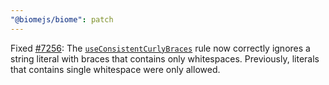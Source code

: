 ```yaml
---
"@biomejs/biome": patch
---
```


Fixed [#7256](https://github.com/biomejs/biome/issues/7256): The [`useConsistentCurlyBraces`](https://biomejs.dev/linter/rules/use-consistent-curly-braces/) rule now correctly ignores a string literal with braces that contains only whitespaces. Previously, literals that contains single whitespace were only allowed.
